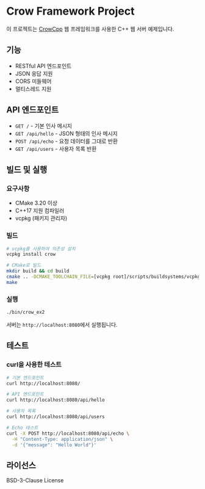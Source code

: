 # Crow Framework Project

이 프로젝트는 [CrowCpp](https://github.com/CrowCpp/Crow) 웹 프레임워크를 사용한 C++ 웹 서버 예제입니다.

## 기능

- RESTful API 엔드포인트
- JSON 응답 지원
- CORS 미들웨어
- 멀티스레드 지원

## API 엔드포인트

- `GET /` - 기본 인사 메시지
- `GET /api/hello` - JSON 형태의 인사 메시지
- `POST /api/echo` - 요청 데이터를 그대로 반환
- `GET /api/users` - 사용자 목록 반환

## 빌드 및 실행

### 요구사항

- CMake 3.20 이상
- C++17 지원 컴파일러
- vcpkg (패키지 관리자)

### 빌드

```bash
# vcpkg를 사용하여 의존성 설치
vcpkg install crow

# CMake로 빌드
mkdir build && cd build
cmake .. -DCMAKE_TOOLCHAIN_FILE=[vcpkg root]/scripts/buildsystems/vcpkg.cmake
make
```

### 실행

```bash
./bin/crow_ex2
```

서버는 `http://localhost:8080`에서 실행됩니다.

## 테스트

### curl을 사용한 테스트

```bash
# 기본 엔드포인트
curl http://localhost:8080/

# API 엔드포인트
curl http://localhost:8080/api/hello

# 사용자 목록
curl http://localhost:8080/api/users

# Echo 테스트
curl -X POST http://localhost:8080/api/echo \
  -H "Content-Type: application/json" \
  -d '{"message": "Hello World"}'
```

## 라이선스

BSD-3-Clause License
